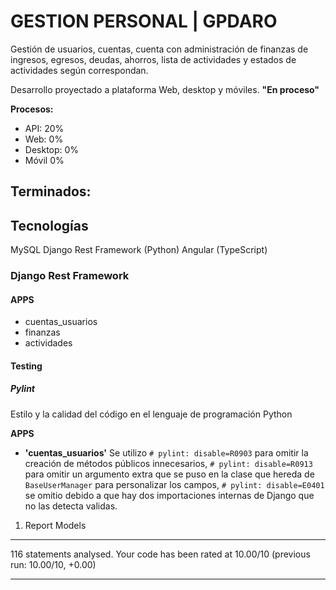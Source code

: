 # GESTION PERSONAL | GPDARO

  Gestión de usuarios, cuentas, cuenta con administración de finanzas de ingresos, egresos, deudas, ahorros, lista de actividades y  estados de actividades según correspondan.
  
  Desarrollo proyectado a plataforma Web, desktop y móviles. **"En proceso"**

**Procesos:**
- API:          20%
- Web:        0%
- Desktop:  0%
- Móvil       0%

**Terminados:**
- 

## Tecnologías

MySQL
Django Rest Framework (Python)
Angular (TypeScript)
  

### Django Rest Framework


#### APPS

- cuentas_usuarios
- finanzas
- actividades
 

#### Testing

##### **Pylint**
Estilo y la calidad del código en el lenguaje de programación Python

**APPS**


- **'cuentas_usuarios'**
Se utilizo `# pylint: disable=R0903` para omitir la creación de métodos públicos innecesarios, `# pylint: disable=R0913` para omitir un argumento extra que se puso en la clase que hereda de `BaseUserManager` para personalizar los campos, `# pylint: disable=E0401` se omitio debido a que hay dos importaciones internas de Django que no las detecta validas.

1. Report Models
------------------------------------------------------------
116 statements analysed.
Your code has been rated at 10.00/10 (previous run: 10.00/10, +0.00)

------------------------------------------------------------

  